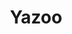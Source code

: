 ---
title: "Yazoo"
summary: "Yazoo was an English synthpop duo from Basildon, Essex. They had a number of top ten hits in the British charts in the early 1980s. Formed in late 1981 by former songwriter and English singer , Yazoo was signed to who licensed them to in the USA. In an interview Vince Clark admitted the band name \"Yazoo\" name came from the record label ."
image: "yazoo.jpg"
---